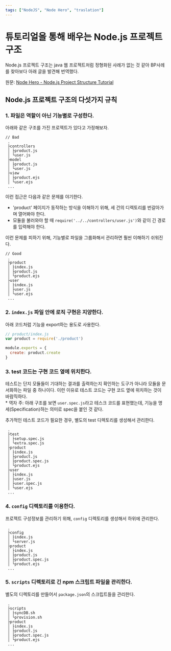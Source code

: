 ```yaml
---
tags: ["NodeJS", "Node Hero", "traslation"]
---
```


# 튜토리얼을 통해 배우는 Node.js 프로젝트 구조

Node.js 프로젝트 구조는 java 웹 프로젝트처럼 정형화된 사례가 없는 것 같아 BP사례를 찾아보다 아래 글을 발견해 번역했다.

원문: [Node Hero - Node.js Project Structure Tutorial](https://blog.risingstack.com/node-hero-node-js-project-structure-tutorial/)


## Node.js 프로젝트 구조의 다섯가지 규칙

### 1. 파일은 역할이 아닌 기능별로 구성한다.
아래와 같은 구조를 가진 프로젝트가 있다고 가정해보자.
```
// Bad
 .
 ├controllers
 │ ├product.js
 │ └user.js
 ├model
 │ ├product.js
 │ └user.js
 ├view
 │ ├product.ejs
 │ └user.ejs
 ...
```

이런 접근은 다음과 같은 문제를 야기한다.
  * 'product' 페이지가 동작하는 방식을 이해하기 위해, 세 건의 디렉토리를 번갈아가며 열어봐야 한다.
  * 모듈을 불러와야 할 때 `require('../../controllers/user.js')`와 같이 긴 경로를 입력해야 한다.

이런 문제를 피하기 위해, 기능별로 파일을 그룹화해서 관리하면 훨씬 이해하기 쉬워진다.
```
// Good
 .
 ├product
 │ ├index.js
 │ ├product.js
 │ └product.ejs
 ├user
 │ ├index.js
 │ ├user.js
 │ └user.ejs
 ...
```

### 2. `index.js` 파일 안에 로직 구현은 지양한다.
아래 코드처럼 기능을 export하는 용도로 사용한다.
```js
// product/index.js
var product = require('./product')

module.exports = {
  create: product.create
}
```

### 3. test 코드는 구현 코드 옆에 위치한다.
테스트는 단지 모듈들이 기대하는 결과를 출력하는지 확인하는 도구가 아니라 모듈을 문서화하는 파일 중 하나이다. 이런 이유로 테스트 코드는 구현 코드 옆에 위치하는 것이 바람직하다.    
\* 역자 주: 아래 구조를 보면 `user.spec.js`라고 테스크 코드를 표현했는데, 기능을 명세(Specification)하는 의미로 spec을 붙인 것 같다.

추가적인 테스트 코드가 필요한 경우, 별도의 test 디렉토리를 생성해서 관리한다.

```
 .
 ├test
 │ ├setup.spec.js
 │ └extra.spec.js
 ├product
 │ ├index.js
 │ ├product.js
 │ ├product.spec.js
 │ └product.ejs
 ├user
 │ ├index.js
 │ ├user.js
 │ ├user.spec.js
 │ └user.ejs
 ...
```

### 4. `config` 디렉토리를 이용한다.
프로젝트 구성정보를 관리하기 위해, `config` 디렉토리를 생성해서 하위에 관리한다.
```
 .
 ├config
 │ ├index.js
 │ └server.js
 ├product
 │ ├index.js
 │ ├product.js
 │ ├product.spec.js
 │ └product.ejs
 ...
```

### 5. `scripts` 디렉토리로 긴 npm 스크립트 파일을 관리한다.
별도의 디렉토리를 만들어서 `package.json`의 스크립트들을 관리한다.
```
 .
 ├scripts
 │ ├syncDB.sh
 │ └provision.sh
 ├product
 │ ├index.js
 │ ├product.js
 │ ├product.spec.js
 │ └product.ejs
 ...
```
